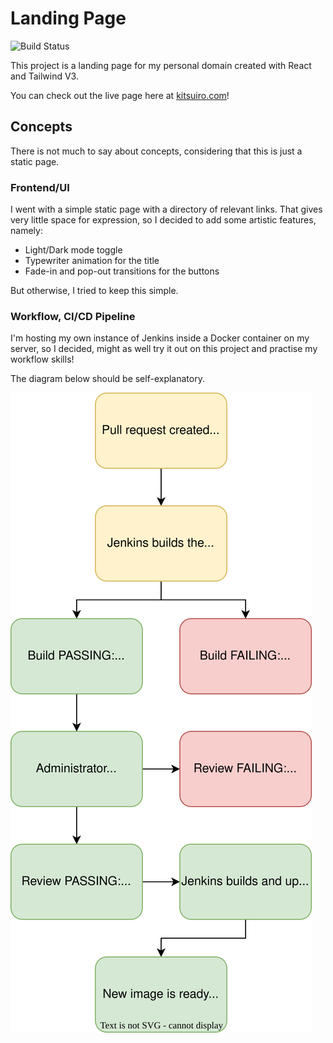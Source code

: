 # Landing Page

![Build Status](https://jenkins.kitsuiro.com/job/Kitsuiro-Landing-Page/job/main/badge/icon)

This project is a landing page for my personal domain created with React and Tailwind V3.

You can check out the live page here at [kitsuiro.com](https://kitsuiro.com)!

## Concepts

There is not much to say about concepts, considering that this is just a static page.

### Frontend/UI

I went with a simple static page with a directory of relevant links. That gives very little space for expression, so I
decided to add some artistic features, namely:

- Light/Dark mode toggle
- Typewriter animation for the title
- Fade-in and pop-out transitions for the buttons

But otherwise, I tried to keep this simple.

### Workflow, CI/CD Pipeline

I'm hosting my own instance of Jenkins inside a Docker container on my server, so I decided, might as well try it out on
this project and practise my workflow skills!

The diagram below should be self-explanatory.

![Workflow Image](./docs/assets/workflow_diagram.svg)
